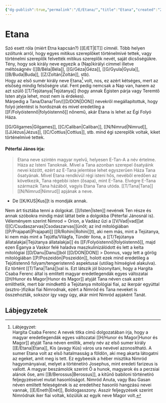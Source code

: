 ```yaml
---
{"dg-publish":true,"permalink":"/E/Etana/","title":"Etana","created":"2023-10-23T02:55","updated":"2025-06-07T22:59"}
---
```



# Etana

Szó esett róla (miért Etna kapcsán?) [[E/ET\|ET]] címnél. Több helyen szóltunk arról, hogy egyes mitikus szereplőket történelmivé tettek, vagy történelmi szereplők felvették mitikus szereplők nevét, saját dicsőségükre. Tény, hogy sok király neve egyezik a (Nap)királyi címmel illetve méltóságnév ([[B/Béla\|Béla]], [[G/Géza\|Géza]], [[G/Gyula\|Gyula]], [[B/Buda\|Buda]], [[Z/Zoltán\|Zoltán]], stb).  
Hogy az első sumér király neve Etana[^1] volt, nos, ez azért kétséges, mert az elsőség mindig felsőségre utal. Fent pedig nemcsak a Nap van, hanem az azt szülő [[T/Tejútanya\|Tejútanya]] (hogy annak Égisten párja vagy Teremtő Isten atyja lehet, most nem is érdekes).  
Márpedig a Tana/Dana/Ton/[[D/DON\|DON]] nevekről megállapítottuk, hogy folyó jelentést is hordoznak és mivel eredetileg a [[F/Folyóistennő\|folyóistennő]] nőnemű, akár Etana is lehet az Égi Folyó Háza.  

[[G/Gilgames\|Gilgames]], [[C/Caliban\|Caliban]], [[N/Nimrud\|Nimrud]], [[J/Jézus\|Jézus]], [[C/Cottius\|Cottius]], stb. mind égi szereplők voltak, kiket történelmivé tettek.  

#### Péterfai János írja:

> Etana neve szintén magyar nyelvű, helyesen E-Tan-A a név értelme. Háza az Isteni Tanoknak. Mivel a Tana azonban szerepel ősatyáink nevei között, ezért az E-Tana jelentése lehet egyszerűen Háza Tana ősatyának. Mivel Etana rendkívül régi isteni hős, nevéből eredően az következik, Tana régebbi isten (ősapa), mint E-Tana. Elvégre E-Tana származik Tana házából, vagyis Etana Tana utóda. [[T/Tana\|Tana]] [[N/Nimrud\|Nimrud]] apjának a neve.  
- De [[K/KUS\|Kus]]t is mondják annak.  

Nem árt tisztába tenni a dolgokat. [[I/Isten\|Isten]] nevének Ten része és annak szóbokra mindig mást láttat bele a dolgokba (Péterfai Jánosnál is). Véleményem szerint Nimrod = Orion, a Vadász űzi a [[V/Vad\|vad]]at ([[C/Csudaszarvas\|Csodaszarvas]]ünőt; az ind mitológiában [[P/Prajapati\|Prajapati]] [[R/Rohini\|Rohini]]t), aki nem más, mint a Tejútanya, ki nem más mint a Tejútfa/Világfa, Tündér Ilona, a [[T/Tejútanya állatalakjai\|Tejútanya állatalakjai]] és [[F/Folyóistennő\|folyóistennő]], majd ezen Éganya a Vaskor felé haladva maszkulinizálódott és lett a kelta mitológiai [[D/Danu\|Danu]]ból [[D/DON\|DON]] > Donnus, vagy lett a görög mitológiában [[P/Poszeidón\|Poszeidón]], holott ezek mind eredetileg a Tejútistennő folyam/tengeristennő aspektusai (utólag hímségivé alakulva). Ez történt [[T/Tana\|Taná]]val is. Ezt látszik jól bizonyítani, hogy a Hargita Csaba Ferenc által is említett magyar eredetlegendák egyes változatai [[H/Hunor és Magor\|Hunor és Magor]] atyját Tana néven csak azért említhetik, mert bár mindkettő a Tejútanya mitológiai fiai, az ikerpár egyúttal (asztro-)fizikai fiai Nimrodnak, ezért a Nimród és Tana neveket is összehozták, sokszor így vagy úgy, akár mint Nimród apjaként Tanát.  

## Lábjegyzetek

[^1]: Lábjegyzet:  
Hargita Csaba Ferenc A nevek titka című dolgozatában írja, hogy a magyar eredetlegendák egyes változatai [[H/Hunor és Magor\|Hunor és Magor]] atyját Tana néven említik, amely név az első sumer király [[E/Etana\|Etana]], Kis (avagy Kús) város ura nevével azonosítható. A sumer Etana volt az első hatalmasság a földön, aki meg akarta látogatni az egeket, amit meg is tett. Ez egybeesik a héber misztika Nimród hagyományaival, melyet a történetíró Josephus, mint eredeti farizeus is vallott. A magyar beszámolók szerint Ő a hunok, magyarok és a perzsiai alánok őse, ami [[B/Berossus\|Berossus]], a kitűnő babiloni történetíró feljegyzéseivel mutat hasonlóságot. Nimród Anuta, vagy Bau Gasan néven említett feleségének is az eredetihez hasonló hangzású nevei vannak, [[E/Eneth\|Enét]], Boldogasszony. Asszír feljegyzések szerint Nimródnak iker fiai voltak, közülük az egyik neve Magor volt.  
